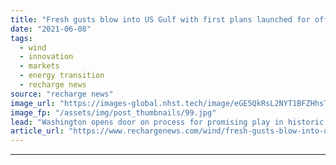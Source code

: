 ```yaml
---
title: "Fresh gusts blow into US Gulf with first plans launched for offshore wind build bids"
date: "2021-06-08"
tags: 
  - wind
  - innovation
  - markets
  - energy transition
  - recharge news
source: "recharge news"
image_url: "https://images-global.nhst.tech/image/eGE5QkRsL2NYT1BFZHhsTnJsQ1RKZjN1MDVzQXNPcVV1QU0xNVFMaU1OYz0=/nhst/binary/4469b610b97c573d2057c3d2e1cb3cef"
image_fp: "/assets/img/post_thumbnails/99.jpg"
lead: "Washington opens door on process for promising play in historic oil & gas province where some 500GW is seen as being commercially developable for power generation"
article_url: "https://www.rechargenews.com/wind/fresh-gusts-blow-into-us-gulf-with-first-plans-launched-for-offshore-wind-build-bids/2-1-1022258"
---
```


---
